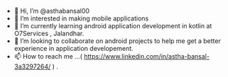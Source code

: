 - 👋 Hi, I’m @asthabansal00
- 👀 I’m interested in making mobile applications
- 🌱 I’m currently learning android application development in kotlin at O7Services , Jalandhar.
- 💞️ I’m looking to collaborate on android projects to help me get a better experience in application developement.
- 📫 How to reach me ...( https://www.linkedin.com/in/astha-bansal-3a3297264/ ) .

<!---
asthabansal00/asthabansal00 is a ✨ special ✨ repository because its `README.md` (this file) appears on your GitHub profile.
You can click the Preview link to take a look at your changes.
--->
